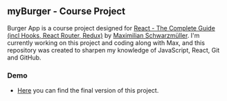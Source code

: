 ## myBurger - Course Project

Burger App is a course project designed for [React - The Complete Guide (incl Hooks, React Router, Redux)](https://www.udemy.com/course/react-the-complete-guide-incl-redux/) by [Maximilian Schwarzmüller](https://twitter.com/maxedapps?ref_src=twsrc%5Egoogle%7Ctwcamp%5Eserp%7Ctwgr%5Eauthor). I'm currently working on this project and coding along with Max, and this repository was created to sharpen my knowledge of JavaScript, React, Git and GitHub.

### Demo

- [Here](https://my-burger-kalender.netlify.app/) you can find the final version of this project.
